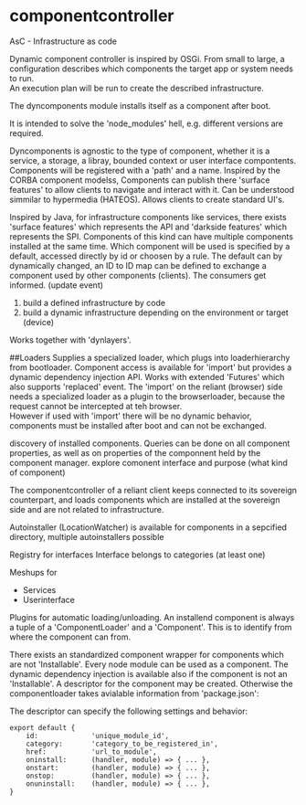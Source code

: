 componentcontroller
===================

AsC - Infrastructure as code

Dynamic component controller is inspired by OSGi. 
From small to large, a configuration describes which
components the target app or system needs to run.  
An execution plan will be run to create the described infrastructure.

The dyncomponents module installs itself as a component after boot.

It is intended to solve the 'node_modules' hell, e.g. different versions are required.

Dyncomponents is agnostic to the type of component, whether it is a service, a storage, a libray, bounded context 
or user interface compontents. Components will be registered with a 'path' and a name.
Inspired by the CORBA component modelss, Components can publish there 'surface features' to allow clients to 
navigate and interact with it. Can be understood simmilar to hypermedia (HATEOS). Allows clients to create standard UI's. 

Inspired by Java, for infrastructure components like services, there exists 'surface features' which represents the API 
and 'darkside features' which represents the SPI.
Components of this kind can have multiple components installed at the same time. Which component will be used is specified 
by a default, accessed directly by id or choosen by a rule.
The default can by dynamically changed, an ID to ID map can be defined to exchange a component used 
by other components (clients).
The consumers get informed. (update event)

1) build a defined infrastructure by code
2) build a dynamic infrastructure depending on the environment or target (device)

Works together with 'dynlayers'.

##Loaders
Supplies a specialized loader, which plugs into loaderhierarchy from bootloader.
Component access is available for 'import' but provides a dynamic dependency injection API. 
Works with extended 'Futures' which also supports 'replaced' event.
The 'import' on the reliant (browser) side needs a specialized loader as a plugin to the browserloader, because the 
request cannot be intercepted at teh browser.  
However if used with 'import' there will be no dynamic behavior, components must be installed after boot and can not be exchanged.


discovery of installed components. Queries can be done on all component properties, as well as on properties of 
the componnent held by the component manager. 
explore comonent interface and purpose (what kind of component)

The componentcontroller of a reliant client keeps connected to its sovereign counterpart, and loads components which 
are installed at the sovereign side and are not related to infrastructure.

Autoinstaller (LocationWatcher) is available for components in a sepcified directory, multiple autoinstallers possible

Registry for interfaces
Interface belongs to categories (at least one)

Meshups for 
- Services
- Userinterface

Plugins for automatic loading/unloading.
An installend component is always a tuple of a 'ComponentLoader' and a 'Component'. This is to identify from where the 
component can from. 

There exists an standardized component wrapper for components which are not 'Installable'. Every node module can be used
as a component. The dynamic dependency injection is available also if the component is not an 'Installable'.
A descriptor for the component may be created. Otherwise the componentloader takes avialable information from 'package.json':

The descriptor can specify the following settings and behavior:

    export default {
        id:             'unique_module_id',
        category:       'category_to_be_registered_in',
        href:           'url_to_module',
        oninstall:      (handler, module) => { ... },
        onstart:        (handler, module) => { ... },
        onstop:         (handler, module) => { ... },
        onuninstall:    (handler, module) => { ... },
    }


